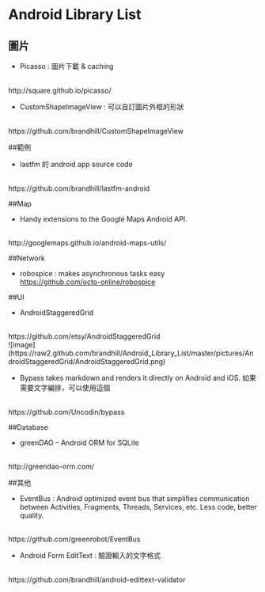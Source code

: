 # Android Library List



## 圖片

* Picasso : 圖片下載 & caching 
<br />
http://square.github.io/picasso/


* CustomShapeImageView : 可以自訂圖片外框的形狀
<br />
https://github.com/brandhill/CustomShapeImageView



##範例

* lastfm 的 android app source code
<br />
https://github.com/brandhill/lastfm-android


##Map

* Handy extensions to the Google Maps Android API.
<br />
http://googlemaps.github.io/android-maps-utils/


##Network

* robospice : makes asynchronous tasks easy
<br />https://github.com/octo-online/robospice


##UI 

 * AndroidStaggeredGrid 
<br />
https://github.com/etsy/AndroidStaggeredGrid
<br />
![image](https://raw2.github.com/brandhill/Android_Library_List/master/pictures/AndroidStaggeredGrid/AndroidStaggeredGrid.png)

 * Bypass takes markdown and renders it directly on Android and iOS.
如果需要文字編排，可以使用這個
<br />
https://github.com/Uncodin/bypass
 




##Database
 * greenDAO – Android ORM for SQLite
<br />
http://greendao-orm.com/



##其他

* EventBus : Android optimized event bus that simplifies communication between Activities, Fragments, Threads, Services, etc. Less code, better quality.
<br />
https://github.com/greenrobot/EventBus


* Android Form EditText : 驗證輸入的文字格式
<br />
https://github.com/brandhill/android-edittext-validator

